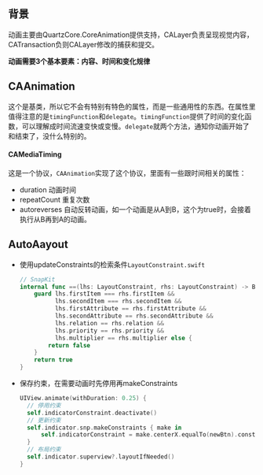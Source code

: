 ## 背景

动画主要由QuartzCore.CoreAnimation提供支持，CALayer负责呈现视觉内容，CATransaction负则CALayer修改的捕获和提交。

**动画需要3个基本要素：内容、时间和变化规律**

## CAAnimation

这个是基类，所以它不会有特别有特色的属性，而是一些通用性的东西。在属性里值得注意的是`timingFunction`和`delegate`。`timingFunction`提供了时间的变化函数，可以理解成时间流速变快或变慢。`delegate`就两个方法，通知你动画开始了和结束了，没什么特别的。

#### CAMediaTiming

这是一个协议，`CAAnimation`实现了这个协议，里面有一些跟时间相关的属性：

- duration 动画时间
- repeatCount 重复次数
- autoreverses 自动反转动画，如一个动画是从A到B，这个为true时，会接着执行从B再到A的动画。



## AutoAayout

- 使用updateConstraints的检索条件`LayoutConstraint.swift`

  ```swift
  // SnapKit 
  internal func ==(lhs: LayoutConstraint, rhs: LayoutConstraint) -> Bool {
      guard lhs.firstItem === rhs.firstItem &&
            lhs.secondItem === rhs.secondItem &&
            lhs.firstAttribute == rhs.firstAttribute &&
            lhs.secondAttribute == rhs.secondAttribute &&
            lhs.relation == rhs.relation &&
            lhs.priority == rhs.priority &&
            lhs.multiplier == rhs.multiplier else {
          return false
      }
      return true
  }
  ```

- 保存约束，在需要动画时先停用再makeConstraints

  ```swift
  UIView.animate(withDuration: 0.25) {
    // 停用约束
    self.indicatorConstraint.deactivate()
    // 更新约束
    self.indicator.snp.makeConstraints { make in
        self.indicatorConstraint = make.centerX.equalTo(newBtn).constraint
    }
    // 布局约束
    self.indicator.superview?.layoutIfNeeded()
  }
  ```
  
  
  
  